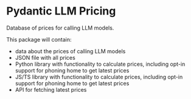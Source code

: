 # Pydantic LLM Pricing

Database of prices for calling LLM models.

This package will contain:
- data about the prices of calling LLM models
- JSON file with all prices
- Python library with functionality to calculate prices, including opt-in support for phoning home to get latest prices
- JS/TS library with functionality to calculate prices, including opt-in support for phoning home to get latest prices
- API for fetching latest prices

